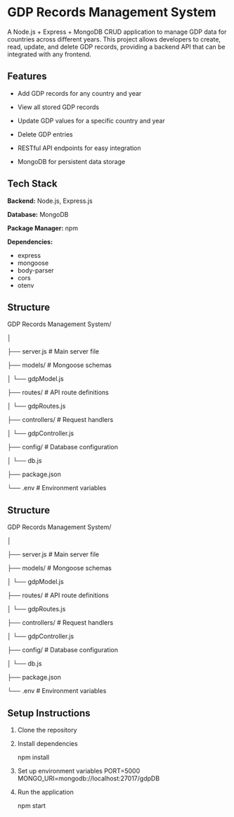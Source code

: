 
# GDP Records Management System

A Node.js + Express + MongoDB CRUD application to manage GDP data for countries across different years.
This project allows developers to create, read, update, and delete GDP records, providing a backend API that can be integrated with any frontend.


## Features

- Add GDP records for any country and year

- View all stored GDP records

- Update GDP values for a specific country and year

- Delete GDP entries

- RESTful API endpoints for easy integration

- MongoDB for persistent data storage


## Tech Stack

**Backend:** Node.js, Express.js

**Database:** MongoDB

**Package Manager:** npm

**Dependencies:**
- express
- mongoose
- body-parser
- cors
- otenv

## Structure
GDP Records Management System/

│

├── server.js             # Main server file

├── models/               # Mongoose schemas

│   └── gdpModel.js

├── routes/               # API route definitions

│   └── gdpRoutes.js

├── controllers/       # Request handlers

│   └── gdpController.js

├── config/               # Database configuration

│   └── db.js

├── package.json

└── .env                  # Environment variables

## Structure
GDP Records Management System/

│

├── server.js             # Main server file

├── models/               # Mongoose schemas

│   └── gdpModel.js

├── routes/               # API route definitions

│   └── gdpRoutes.js

├── controllers/       # Request handlers

│   └── gdpController.js

├── config/               # Database configuration

│   └── db.js

├── package.json

└── .env                  # Environment variables

## Setup Instructions

1. Clone the repository
2. Install dependencies


   npm install

4. Set up environment variables
PORT=5000
MONGO_URI=mongodb://localhost:27017/gdpDB

5. Run the application

   
    npm start


